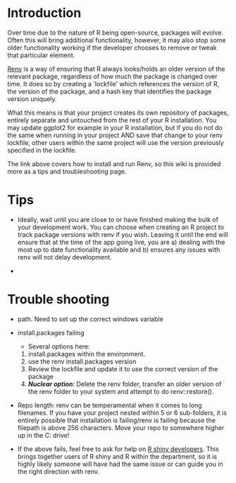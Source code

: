 # Introduction

Over time due to the nature of R being open-source, packages will evolve. Often this will bring additional functionality, however, it may also stop some older functionality working if the developer chooses to remove or tweak that particular element.

[Renv](https://rstudio.github.io/renv/articles/renv.html) is a way of ensuring that R always looks/holds an older version of the relevant package, regardless of how much the package is changed over time. It does so by creating a 'lockfile' which references the version of R, the version of the package, and a hash key that identifies the package version uniquely. 

What this means is that your project creates its own repository of packages, entirely separate and untouched from the rest of your R installation. You may update ggplot2 for example in your R installation, but if you do not do the same when running in your project AND save that change to your renv lockfile, other users within the same project will use the version previously specified in the lockfile.

The link above covers how to install and run Renv, so this wiki is provided more as a tips and troubleshooting page.

# Tips 

- Ideally, wait until you are close to or have finished making the bulk of your development work. You can choose when creating an R project to track package versions with renv if you wish. Leaving it until the end will ensure that at the time of the app going live, you are a) dealing with the most up to date functionality available and b) ensures any issues with renv will not delay development.

- 


# Trouble shooting

- path. Need to set up the correct windows variable

- install.packages failing
  - Several options here:
  1) install.packages within the environment. 
  2) use the renv install.packages version
  3) Review the lockfile and update it to use the correct version of the package
  4) ***Nuclear option***: Delete the renv folder, transfer an older version of the renv folder to your system and attempt to do renv::restore().

- Repo length: renv can be temperamental when it comes to long filenames. If you have your project nested within 5 or 6 sub-folders, it is entirely possible that installation is failing/renv is failing because the filepath is above 256 characters. Move your repo to somewhere higher up in the C: drive!

- If the above fails, feel free to ask for help on [R shiny developers](https://teams.microsoft.com/l/channel/19%3a311ec2e4d46b4dd38f0d61f05fb93383%40thread.skype/General?groupId=b95c605d-8fbc-4e4d-9a76-2f7d1c55e70a&tenantId=fad277c9-c60a-4da1-b5f3-b3b8b34a82f9). This brings together users of R shiny and R within the department, so it is highly likely someone will have had the same issue or can guide you in the right direction with renv.